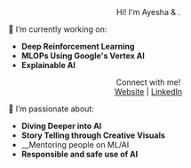 <div align="center">
  Hi! I'm Ayesha & .
</div>

🔭 I’m currently working on: 
- __Deep Reinforcement Learning__ 
- __MLOPs Using Google's Vertex AI__ 
- __Explainable AI__

<div align="center">
  Connect with me!<br>
  <a href="https://ayeshanasim.github.io">Website</a> | <a href="https://www.linkedin.com/in/ayesha-nasim-b31819b5/">LinkedIn</a>
</div>

🌱 I’m passionate about: 
- __Diving Deeper into AI__ 
- __Story Telling through Creative Visuals__ 
- __Mentoring people on ML/AI
- __Responsible and safe use of AI__
